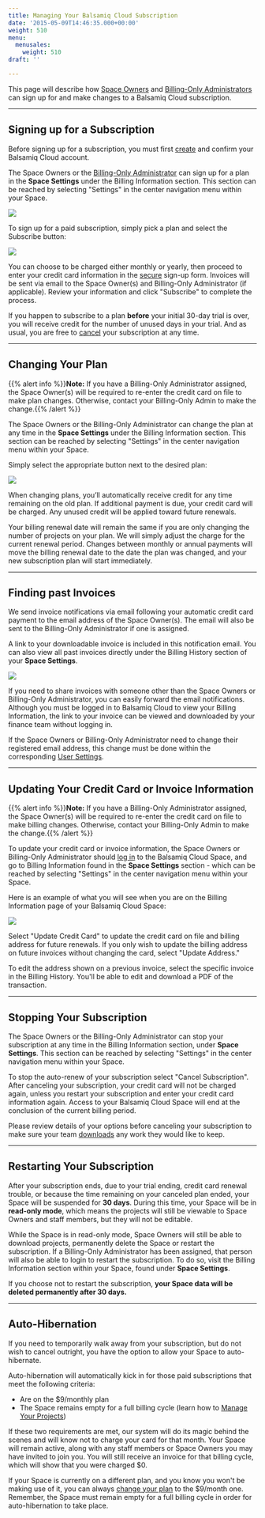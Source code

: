 ```yaml
---
title: Managing Your Balsamiq Cloud Subscription
date: '2015-05-09T14:46:35.000+00:00'
weight: 510
menu:
  menusales:
    weight: 510
draft: ''

---
```


This page will describe how [Space Owners](https://docs.balsamiq.com/cloud/people/#space-owners) and [Billing-Only Administrators](https://docs.balsamiq.com/cloud/spaces/#making-someone-a-billing-only-administrator) can sign up for and make changes to a Balsamiq Cloud subscription.

* * *

## Signing up for a Subscription

Before signing up for a subscription, you must first [create](https://docs.balsamiq.com/cloud/intro/#quick-start-guide) and confirm your Balsamiq Cloud account.

The Space Owners or the [Billing-Only Administrator](https://docs.balsamiq.com/cloud/spaces/#making-someone-a-billing-only-administrator) can sign up for a plan in the **Space Settings** under the Billing Information section. This section can be reached by selecting "Settings" in the center navigation menu within your Space.

![](https://media.balsamiq.com/img/support/sales/cloud/space_settings.png)

To sign up for a paid subscription, simply pick a plan and select the Subscribe button:

![](https://media.balsamiq.com/img/support/sales/cloud/subscribe.png)

You can choose to be charged either monthly or yearly, then proceed to enter your credit card information in the [secure](/sales/safe/) sign-up form. Invoices will be sent via email to the Space Owner(s) and Billing-Only Administrator (if applicable). Review your information and click "Subscribe" to complete the process.

If you happen to subscribe to a plan **before** your initial 30-day trial is over, you will receive credit for the number of unused days in your trial. And as usual, you are free to [cancel](#stopping-your-subscription) your subscription at any time.

* * *

## Changing Your Plan

{{% alert info %}}**Note:** If you have a Billing-Only Administrator assigned, the Space Owner(s) will be required to re-enter the credit card on file to make plan changes. Otherwise, contact your Billing-Only Admin to make the change.{{% /alert %}}

The Space Owners or the Billing-Only Administrator can change the plan at any time in the **Space Settings** under the Billing Information section. This section can be reached by selecting "Settings" in the center navigation menu within your Space.

Simply select the appropriate button next to the desired plan:

![](https://media.balsamiq.com/img/support/sales/cloud/changing_plans.png)

When changing plans, you’ll automatically receive credit for any time remaining on the old plan. If additional payment is due, your credit card will be charged. Any unused credit will be applied toward future renewals.

Your billing renewal date will remain the same if you are only changing the number of projects on your plan. We will simply adjust the charge for the current renewal period. Changes between monthly or annual payments will move the billing renewal date to the date the plan was changed, and your new subscription plan will start immediately.

* * *

## Finding past Invoices

We send invoice notifications via email following your automatic credit card payment to the email address of the Space Owner(s). The email will also be sent to the Billing-Only Administrator if one is assigned.

A link to your downloadable invoice is included in this notification email. You can also view all past invoices directly under the Billing History section of your **Space Settings**.

![](https://media.balsamiq.com/img/support/sales/cloud/billing_history.png)

If you need to share invoices with someone other than the Space Owners or Billing-Only Administrator, you can easily forward the email notifications. Although you must be logged in to Balsamiq Cloud to view your Billing Information, the link to your invoice can be viewed and downloaded by your finance team without logging in.

If the Space Owners or Billing-Only Administrator need to change their registered email address, this change must be done within the corresponding [User Settings](https://docs.balsamiq.com/cloud/account-management/#user-settings).

* * *

## Updating Your Credit Card or Invoice Information

{{% alert info %}}**Note:** If you have a Billing-Only Administrator assigned, the Space Owner(s) will be required to re-enter the credit card on file to make billing changes. Otherwise, contact your Billing-Only Admin to make the change.{{% /alert %}}

To update your credit card or invoice information, the Space Owners or Billing-Only Administrator should [log in](https://balsamiq.cloud/) to the Balsamiq Cloud Space, and go to Billing Information found in the **Space Settings** section - which can be reached by selecting "Settings" in the center navigation menu within your Space.

Here is an example of what you will see when you are on the Billing Information page of your Balsamiq Cloud Space:

![](https://media.balsamiq.com/img/support/sales/cloud/update_cc.png)

Select "Update Credit Card" to update the credit card on file and billing address for future renewals. If you only wish to update the billing address on future invoices without changing the card, select "Update Address."

To edit the address shown on a previous invoice, select the specific invoice in the Billing History. You'll be able to edit and download a PDF of the transaction.

* * *

## Stopping Your Subscription

The Space Owners or the Billing-Only Administrator can stop your subscription at any time in the Billing Information section, under **Space Settings**. This section can be reached by selecting "Settings" in the center navigation menu within your Space.

To stop the auto-renew of your subscription select "Cancel Subscription". After canceling your subscription, your credit card will not be charged again, unless you restart your subscription and enter your credit card information again. Access to your Balsamiq Cloud Space will end at the conclusion of the current billing period.

Please review details of your options before canceling your subscription to make sure your team [downloads](https://docs.balsamiq.com/cloud/projects/#downloading-projects) any work they would like to keep.

* * *

## Restarting Your Subscription

After your subscription ends, due to your trial ending, credit card renewal trouble, or because the time remaining on your canceled plan ended, your Space will be suspended for **30 days**. During this time, your Space will be in **read-only mode**, which means the projects will still be viewable to Space Owners and staff members, but they will not be editable.

While the Space is in read-only mode, Space Owners will still be able to download projects, permanently delete the Space or restart the subscription. If a Billing-Only Administrator has been assigned, that person will also be able to login to restart the subscription. To do so, visit the Billing Information section within your Space, found under **Space Settings**.

If you choose not to restart the subscription, **your Space data will be deleted permanently after 30 days.**

* * *

## Auto-Hibernation

If you need to temporarily walk away from your subscription, but do not wish to cancel outright, you have the option to allow your Space to auto-hibernate.

Auto-hibernation will automatically kick in for those paid subscriptions that meet the following criteria:

* Are on the $9/monthly plan
* The Space remains empty for a full billing cycle (learn how to [Manage Your Projects](https://docs.balsamiq.com/cloud/projects/))

If these two requirements are met, our system will do its magic behind the scenes and will know not to charge your card for that month. Your Space will remain active, along with any staff members or Space Owners you may have invited to join you. You will still receive an invoice for that billing cycle, which will show that you were charged $0.

If your Space is currently on a different plan, and you know you won't be making use of it, you can always [change your plan](#changing-your-plan) to the $9/month one. Remember, the Space must remain empty for a full billing cycle in order for auto-hibernation to take place.
